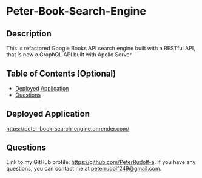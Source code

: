 # Peter-Book-Search-Engine

## Description

This is refactored Google Books API search engine built with a RESTful API, that is now a GraphQL API built with Apollo Server

## Table of Contents (Optional)

- [Deployed Application](#deployedapplication)
- [Questions](#questions)


## Deployed Application
https://peter-book-search-engine.onrender.com/ 

## Questions

Link to my GitHub profile: https://github.com/PeterRudolf-a. If you have any questions, you can contact me at peterrudolf249@gmail.com.
